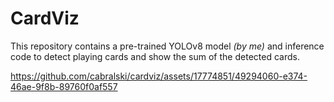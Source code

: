 # CardViz

This repository contains a pre-trained YOLOv8 model _(by me)_ and inference code to detect playing cards and show the sum of the detected cards.

https://github.com/cabralski/cardviz/assets/17774851/49294060-e374-46ae-9f8b-89760f0af557

